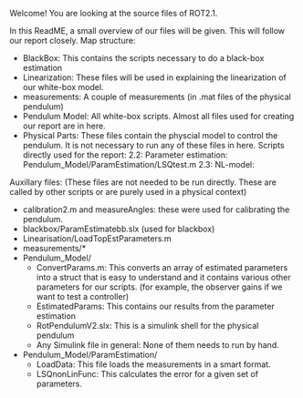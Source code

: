 Welcome! You are looking at the source files of ROT2.1. 

In this ReadME, a small overview of our files will be given. This will follow our report closely.
Map structure: 
 - BlackBox: This contains the scripts necessary to do a black-box estimation
 - Linearization: These files will be used in explaining the linearization of our white-box model. 
 - measurements: A couple of measurements (in .mat files of the physical pendulum)
 - Pendulum Model: All white-box scripts. Almost all files used for creating our report are in here. 
 - Physical Parts: These files contain the physcial model to control the pendulum. It is not necessary to run any of these files in here. 
Scripts directly used for the report: 
2.2: Parameter estimation: Pendulum_Model/ParamEstimation/LSQtest.m
2.3: NL-model: 

Auxillary files: (These files are not needed to be run directly. These are called by other scripts or are purely used in a physical context) 
- calibration2.m and measureAngles: these were used for calibrating the pendulum.
- blackbox/ParamEstimatebb.slx (used for blackbox) 
- Linearisation/LoadTopEstParameters.m
- measurements/* 
- Pendulum_Model/
    - ConvertParams.m: This converts an array of estimated parameters into a struct that is easy to understand and it contains various other parameters for our scripts. (for example, the observer gains if we want to test a controller)
    - EstimatedParams: This contains our results from the parameter estimation
    - RotPendulumV2.slx: This is a simulink shell for the physical pendulum
    - Any Simulink file in general: None of them needs to run by hand. 
- Pendulum_Model/ParamEstimation/
    - LoadData: This file loads the measurements in a smart format. 
    - LSQnonLinFunc: This calculates the error for a given set of parameters.

